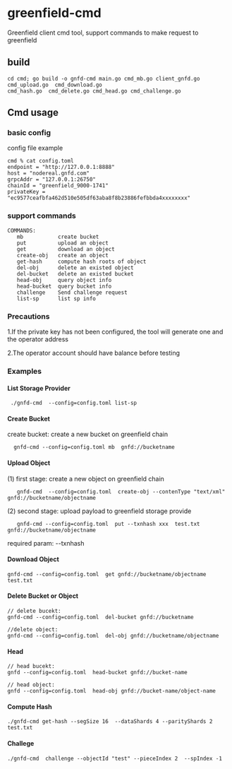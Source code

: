 # greenfield-cmd

Greenfield client cmd tool, support commands to make request to greenfield

## build

```
cd cmd; go build -o gnfd-cmd main.go cmd_mb.go client_gnfd.go  cmd_upload.go  cmd_download.go
cmd_hash.go  cmd_delete.go cmd_head.go cmd_challenge.go

```
## Cmd usage

### basic config 

config file example
```
cmd % cat config.toml 
endpoint = "http://127.0.0.1:8888"
host = "nodereal.gnfd.com"
grpcAddr = "127.0.0.1:26750"
chainId = "greenfield_9000-1741"
privateKey = "ec9577ceafbfa462d510e505df63aba8f8b23886fefbbda4xxxxxxxx"
```

### support commands

```
COMMANDS:
   mb           create bucket
   put          upload an object
   get          download an object
   create-obj   create an object
   get-hash     compute hash roots of object
   del-obj      delete an existed object
   del-bucket   delete an existed bucket
   head-obj     query object info
   head-bucket  query bucket info
   challenge    Send challenge request
   list-sp      list sp info
```
### Precautions

1.If the private key has not been configured, the tool will generate one and the operator address

2.The operator account should have balance before testing

### Examples

#### List Storage Provider 
```
 ./gnfd-cmd  --config=config.toml list-sp
```

#### Create Bucket

create bucket: create a new bucket on greenfield chain
```
  gnfd-cmd --config=config.toml mb  gnfd://bucketname
```

#### Upload Object

(1) first stage: create a new object on greenfield chain
```
   gnfd-cmd  --config=config.toml  create-obj --contenType "text/xml"  gnfd://bucketname/objectname
```
(2) second stage: upload payload to greenfield storage provide

```
   gnfd-cmd --config=config.toml  put --txnhash xxx  test.txt  gnfd://bucketname/objectname
```
required param:  --txnhash

#### Download Object

```
gnfd-cmd --config=config.toml  get gnfd://bucketname/objectname  test.txt  
```

#### Delete Bucket or Object
```
// delete bucekt:
gnfd-cmd --config=config.toml  del-bucket gnfd://bucketname

//delete object:
gnfd-cmd --config=config.toml  del-obj gnfd://bucketname/objectname
```
#### Head 

```
// head bucekt:
gnfd --config=config.toml  head-bucket gnfd://bucket-name

// head object:
gnfd --config=config.toml  head-obj gnfd://bucket-name/object-name
```

#### Compute Hash

```
./gnfd-cmd get-hash --segSize 16  --dataShards 4 --parityShards 2 test.txt  
```

#### Challege

```
./gnfd-cmd  challenge --objectId "test" --pieceIndex 2  --spIndex -1
```